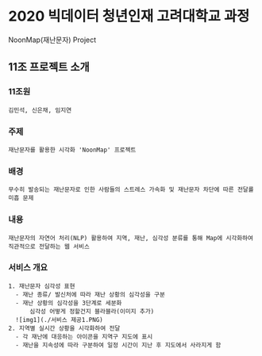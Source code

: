 # 2020 빅데이터 청년인재 고려대학교 과정
NoonMap(재난문자) Project

## 11조 프로젝트 소개
  ### 11조원
    김민석, 신은채, 임지연

  ### 주제
    재난문자를 활용한 시각화 'NoonMap' 프로젝트

  ### 배경
    무수히 발송되는 재난문자로 인한 사람들의 스트레스 가속화 및 재난문자 차단에 따른 전달률 미흡 문제

  ### 내용
    재난문자의 자연어 처리(NLP) 활용하여 지역, 재난, 심각성 분류를 통해 Map에 시각화하여 직관적으로 전달하는 웹 서비스
    
  ### 서비스 개요
    1. 재난문자 심각성 표현
      - 재난 종류/ 발신처에 따라 재난 상황의 심각성을 구분
      - 재난 상황의 심각성을 3단계로 세분화
          심각성 어떻게 정할건지 블라블라(이미지 추가)
      ![img1](./서비스 제공1.PNG)
    2. 지역별 실시간 상황을 시각화하여 전달
      - 각 재난에 대응하는 아이콘을 지역구 지도에 표시
      - 재난을 지속성에 따라 구분하여 일정 시간이 지난 후 지도에서 사라지게 함
